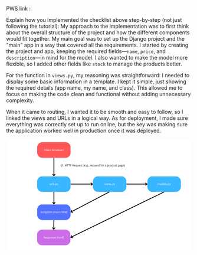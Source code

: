 PWS link :

Explain how you implemented the checklist above step-by-step (not just following the tutorial):
My approach to the implementation was to first think about the overall structure of the project and how the different components would fit together. My main goal was to set up the Django project and the "main" app in a way that covered all the requirements. I started by creating the project and app, keeping the required fields—`name`, `price`, and `description`—in mind for the model. I also wanted to make the model more flexible, so I added other fields like `stock` to manage the products better.

For the function in `views.py`, my reasoning was straightforward: I needed to display some basic information in a template. I kept it simple, just showing the required details (app name, my name, and class). This allowed me to focus on making the code clean and functional without adding unnecessary complexity.

When it came to routing, I wanted it to be smooth and easy to follow, so I linked the views and URLs in a logical way. As for deployment, I made sure everything was correctly set up to run online, but the key was making sure the application worked well in production once it was deployed.

![Graph](./graph.png)
